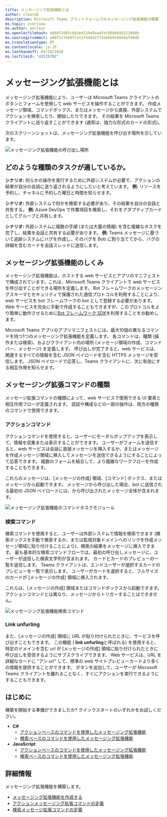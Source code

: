 ```yaml
---
title: メッセージング拡張機能とは
author: clearab
description: Microsoft Teams プラットフォームでのメッセージング拡張機能の概要
ms.topic: overview
ms.author: anclear
ms.openlocfilehash: dd68f2005cbb3ed119a9aadfafd6066db221000b
ms.sourcegitcommit: a08f1c7eb9fca11f44842773ab669c69d4af40db
ms.translationtype: MT
ms.contentlocale: ja-JP
ms.lasthandoff: 04/10/2020
ms.locfileid: "43225792"
---
```

# <a name="what-are-messaging-extensions"></a>メッセージング拡張機能とは

メッセージング拡張機能により、ユーザーは Microsoft Teams クライアントのボタンとフォームを使用して web サービスを操作することができます。 作成メッセージ領域、コマンドボックス、またはメッセージから直接、外部システムでアクションを検索したり、開始したりできます。 その結果を Microsoft Teams クライアントに送り返すことができます (通常は、強力な形式のカードの形式)。

次のスクリーンショットは、メッセージング拡張機能を呼び出す場所を示しています。

![メッセージング拡張機能の呼び出し場所](~/assets/images/messaging-extension-invoke-locations.png)

## <a name="what-kinds-of-tasks-are-they-good-for"></a>どのような種類のタスクが適しているか。

**シナリオ:** 何らかの操作を実行するために外部システムが必要で、アクションの結果が自分の会話に送り返されるようにしたいと考えています。
**例:** リソースを予約し、チャネルに予約した曜日と時間を知らせます。

**シナリオ:** 外部システムで何かを検索する必要があり、その結果を自分の会話と共有する。
**例:** Azure DevOps で作業項目を検索し、それをアダプティブカードとしてグループと共有します。

**シナリオ:** 外部システムに複数の手順 (または大量の情報) を含む複雑なタスクを完了し、結果を会話と共有する必要があります。
**例:** Teams メッセージに基づいて追跡システムにバグを作成し、そのバグを Bob に割り当ててから、バグの詳細を含むカードを会話スレッドに送信します。

## <a name="how-do-messaging-extensions-work"></a>メッセージング拡張機能のしくみ

メッセージング拡張機能は、ホストする web サービスとアプリのマニフェストで構成されています。これは、Microsoft Teams クライアントで web サービスを呼び出すことができる場所を定義します。 Bot フレームワークのメッセージングスキーマとセキュリティで保護された通信プロトコルを利用することにより、web サービスを bot フレームワークの bot として登録する必要があります。 Web サービスを完全に手動で作成することもできますが、このプロトコルをより簡単に動作させるために[Bot フレームワーク SDK](https://github.com/microsoft/botframework)を利用することをお勧めします。

Microsoft Teams アプリのアプリマニフェストには、最大10個の異なるコマンドを持つ1つのメッセージング拡張機能を定義します。 各コマンドは、種類 (操作または検索)、およびクライアント内の場所 (メッセージ領域の作成、コマンドバー、メッセージ) を定義します。 呼び出しが完了すると、web サービスは、関連するすべての情報を含む JSON ペイロードを含む HTTPS メッセージを受信します。 JSON ペイロードで応答し、Teams クライアントに、次に有効にする相互作用を知らせます。

## <a name="types-of-messaging-extension-commands"></a>メッセージング拡張コマンドの種類

メッセージ拡張コマンドの種類によって、web サービスで使用できる UI 要素と相互作用フローが定義されます。 認証や構成などの一部の操作は、両方の種類のコマンドで使用できます。

### <a name="action-commands"></a>アクションコマンド

アクションコマンドを使用すると、ユーザーにモーダルポップアップを表示して、情報を収集または表示することができます。 ユーザーがフォームを送信すると、web サービスは会話に直接メッセージを挿入するか、またはメッセージを作成メッセージ領域に挿入してメッセージを送信できるようにすることによって応答できます。 複数のフォームを結合して、より複雑なワークフローを作成することもできます。

これらのメッセージは、[メッセージの作成] 領域、[コマンド] ボックス、またはメッセージから起動できます。 メッセージから呼び出した場合、bot に送信される最初の JSON ペイロードには、から呼び出されたメッセージ全体が含まれます。

![メッセージング拡張機能のコマンドタスクモジュール](~/assets/images/task-module.png)

### <a name="search-commands"></a>検索コマンド

検索コマンドを使用すると、ユーザーは外部システムで情報を検索できます (検索ボックスを手動で検索するか、または監視対象ドメインへのリンクを作成メッセージ領域に貼り付けることにより)、検索の結果をメッセージに挿入できます。 最も基本的な検索コマンドフローでは、最初の呼び出しメッセージに、ユーザーが送信した検索文字列が含まれます。 カードとカードのプレビューの一覧を返信します。 Teams クライアントは、エンドユーザーが選択するカードのプレビューを一覧で表示します。 ユーザーがカードを選択すると、フルサイズのカードが [メッセージの作成] 領域に挿入されます。

これらは、[メッセージの作成] 領域またはコマンドボックスから起動できます。 アクションコマンドとは異なり、メッセージからトリガーすることはできません。

![メッセージング拡張機能検索コマンド](~/assets/images/search-extension.png)

### <a name="link-unfurling"></a>Link unfurling

また、[メッセージの作成] 領域に URL が貼り付けられたときに、サービスを呼び出すこともできます。 この機能 ( **link unfurling**と呼ばれる) を使用すると、特定のドメインを含む url が [メッセージの作成] 領域に貼り付けられたときに呼び出しを受信するようにサブスクライブできます。 Web サービスは、URL を詳細なカードに "アン url" して、標準の web サイトプレビューカードより多くの情報を提供することができます。 ボタンを追加して、ユーザーが Microsoft Teams クライアントを離れることなく、すぐにアクションを実行できるようにすることもできます。

## <a name="get-started"></a>はじめに

構築を開始する準備ができましたか? クイックスタートのいずれかをお試しください。

* **C#**
  * [アクションベースのコマンドを使用したメッセージング拡張機能](https://github.com/microsoft/BotBuilder-Samples/tree/master/samples/csharp_dotnetcore/51.teams-messaging-extensions-action)
  * [検索ベースのコマンドを使用したメッセージング拡張機能](https://github.com/microsoft/BotBuilder-Samples/tree/master/samples/csharp_dotnetcore/50.teams-messaging-extensions-search)
* **JavaScript**
  * [アクションベースのコマンドを使用したメッセージング拡張機能](https://github.com/microsoft/BotBuilder-Samples/tree/master/samples/javascript_nodejs/51.teams-messaging-extensions-action)
  * [検索ベースのコマンドを使用したメッセージング拡張機能](https://github.com/microsoft/BotBuilder-Samples/tree/master/samples/javascript_nodejs/50.teams-messaging-extensions-search)

## <a name="learn-more"></a>詳細情報

メッセージング拡張機能を構築します。

* [メッセージング拡張機能を作成する](~/messaging-extensions/how-to/create-messaging-extension.md)
* [アクションメッセージング拡張コマンドの定義](~/messaging-extensions/how-to/action-commands/define-action-command.md)
* [検索メッセージ拡張コマンドの定義](~/messaging-extensions/how-to/search-commands/define-search-command.md)
